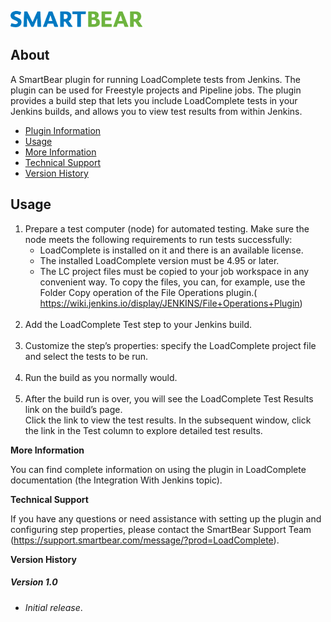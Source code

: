 ![](docs/images/logo.png)

## About

A SmartBear plugin for running LoadComplete tests from Jenkins. The
plugin can be used for Freestyle projects and Pipeline jobs. The plugin
provides a build step that lets you include LoadComplete tests in your
Jenkins builds, and allows you to view test results from within Jenkins.

-   [Plugin
    Information](http://localhost:8085/display/JENKINS/LoadComplete+Support+Plugin#LoadCompleteSupportPlugin-info)
-   [Usage](http://localhost:8085/display/JENKINS/LoadComplete+Support+Plugin#LoadCompleteSupportPlugin-usage)
-   [More
    Information](http://localhost:8085/display/JENKINS/LoadComplete+Support+Plugin#LoadCompleteSupportPlugin-moreinfo)
-   [Technical
    Support](http://localhost:8085/display/JENKINS/LoadComplete+Support+Plugin#LoadCompleteSupportPlugin-support)
-   [Version
    History](http://localhost:8085/display/JENKINS/LoadComplete+Support+Plugin#LoadCompleteSupportPlugin-versionhistory)

## Usage

1.  Prepare a test computer (node) for automated testing. Make sure the
    node meets the following requirements to run tests successfully:  
    -   LoadComplete is installed on it and there is an available
        license.
    -   The installed LoadComplete version must be 4.95 or later.
    -   The LC project files must be copied to your job workspace in any
        convenient way. To copy the files, you can, for example, use the
        Folder Copy operation of the File Operations plugin.(
        <https://wiki.jenkins.io/display/JENKINS/File+Operations+Plugin>)  
         
2.  Add the LoadComplete Test step to your Jenkins build.  
     
3.  Customize the step’s properties: specify the LoadComplete project
    file and select the tests to be run.  
     
4.  Run the build as you normally would.  
     
5.  After the build run is over, you will see the LoadComplete Test
    Results link on the build’s page.  
    Click the link to view the test results. In the subsequent window,
    click the link in the Test column to explore detailed test results.

  
**More Information**

You can find complete information on using the plugin in LoadComplete
documentation (the Integration With Jenkins topic).

  
**Technical Support**

If you have any questions or need assistance with setting up the plugin
and configuring step properties, please contact the SmartBear Support
Team (<https://support.smartbear.com/message/?prod=LoadComplete>).

  
**Version History**

##### Version 1.0

-   *Initial release*.
